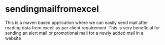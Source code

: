 # sendingmailfromexcel
This is a maven based application where we can easily send mail after reading data from excell as per client requirement .This is very beneficial for sending an alert mail or promotional mail for a newly added mail in a website
